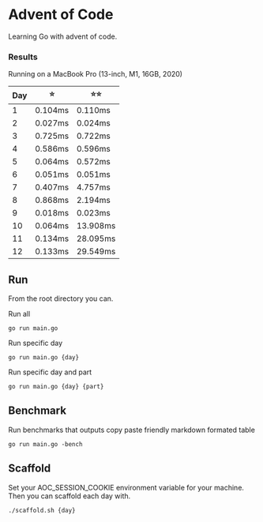 # Advent of Code

Learning Go with advent of code.


### Results

Running on a MacBook Pro (13-inch, M1, 16GB, 2020) 

| Day | ⭐️      | ⭐️⭐️      |
|-----|---------|----------|
| 1   | 0.104ms | 0.110ms  |
| 2   | 0.027ms | 0.024ms  |
| 3   | 0.725ms | 0.722ms  |
| 4   | 0.586ms | 0.596ms  |
| 5   | 0.064ms | 0.572ms  |
| 6   | 0.051ms | 0.051ms  |
| 7   | 0.407ms | 4.757ms  |
| 8   | 0.868ms | 2.194ms  |
| 9   | 0.018ms | 0.023ms  |
| 10  | 0.064ms | 13.908ms |
| 11  | 0.134ms | 28.095ms |
| 12  | 0.133ms | 29.549ms |


## Run
From the root directory you can.

Run all
```
go run main.go
```

Run specific day
```
go run main.go {day}
```

Run specific day and part
```
go run main.go {day} {part}
```

## Benchmark
Run benchmarks that outputs copy paste friendly markdown formated table
```
go run main.go -bench
```

## Scaffold
Set your AOC_SESSION_COOKIE environment variable for your machine. Then you can scaffold each day with. 

```
./scaffold.sh {day}
```
